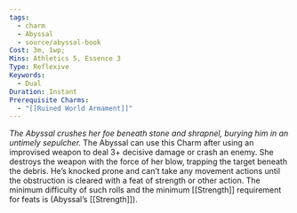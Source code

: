 ```yaml
---
tags:
  - charm
  - Abyssal
  - source/abyssal-book
Cost: 3m, 1wp; 
Mins: Athletics 5, Essence 3
Type: Reflexive
Keywords:
  - Dual
Duration: Instant
Prerequisite Charms:
  - "[[Ruined World Armament]]"
---
```

*The Abyssal crushes her foe beneath stone and shrapnel, burying him in an untimely sepulcher.*
The Abyssal can use this Charm after using an improvised weapon to deal 3+ decisive damage or crash an enemy. She destroys the weapon with the force of her blow, trapping the target beneath the debris.
He’s knocked prone and can’t take any movement actions until the obstruction is cleared with a feat of strength or other action. The minimum difficulty of such rolls and the minimum [[Strength]] requirement for feats is (Abyssal’s [[Strength]]).